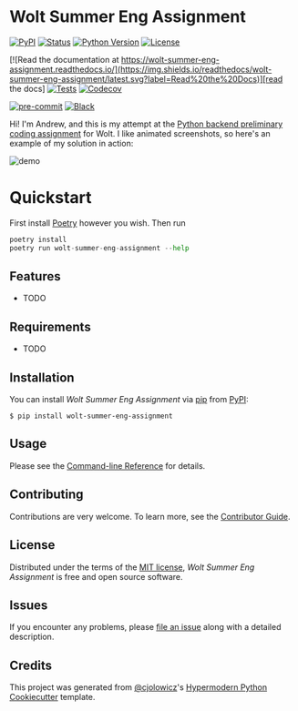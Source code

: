 # Wolt Summer Eng Assignment

[![PyPI](https://img.shields.io/pypi/v/wolt-summer-eng-assignment.svg)][pypi_]
[![Status](https://img.shields.io/pypi/status/wolt-summer-eng-assignment.svg)][status]
[![Python Version](https://img.shields.io/pypi/pyversions/wolt-summer-eng-assignment)][python version]
[![License](https://img.shields.io/pypi/l/wolt-summer-eng-assignment)][license]

[![Read the documentation at https://wolt-summer-eng-assignment.readthedocs.io/](https://img.shields.io/readthedocs/wolt-summer-eng-assignment/latest.svg?label=Read%20the%20Docs)][read the docs]
[![Tests](https://github.com/hiAndrewQuinn/wolt-summer-eng-assignment/workflows/Tests/badge.svg)][tests]
[![Codecov](https://codecov.io/gh/hiAndrewQuinn/wolt-summer-eng-assignment/branch/main/graph/badge.svg)][codecov]

[![pre-commit](https://img.shields.io/badge/pre--commit-enabled-brightgreen?logo=pre-commit&logoColor=white)][pre-commit]
[![Black](https://img.shields.io/badge/code%20style-black-000000.svg)][black]

[pypi_]: https://pypi.org/project/wolt-summer-eng-assignment/
[status]: https://pypi.org/project/wolt-summer-eng-assignment/
[python version]: https://pypi.org/project/wolt-summer-eng-assignment
[read the docs]: https://wolt-summer-eng-assignment.readthedocs.io/
[tests]: https://github.com/hiAndrewQuinn/wolt-summer-eng-assignment/actions?workflow=Tests
[codecov]: https://app.codecov.io/gh/hiAndrewQuinn/wolt-summer-eng-assignment
[pre-commit]: https://github.com/pre-commit/pre-commit
[black]: https://github.com/psf/black

Hi! I'm Andrew, and this is my attempt at the [Python backend preliminary coding assignment](https://github.com/woltapp/engineering-summer-intern-2023) for Wolt. I like animated screenshots, so here's an example of my solution in action:

![demo](https://user-images.githubusercontent.com/53230903/216786616-c4c7be95-0f5d-4ea2-8ef8-aad03fc6a60b.svg)


# Quickstart

First install [Poetry](https://python-poetry.org/docs/) however you wish. Then run

```python
poetry install
poetry run wolt-summer-eng-assignment --help
```

## Features

- TODO

## Requirements

- TODO

## Installation

You can install _Wolt Summer Eng Assignment_ via [pip] from [PyPI]:

```console
$ pip install wolt-summer-eng-assignment
```

## Usage

Please see the [Command-line Reference] for details.

## Contributing

Contributions are very welcome.
To learn more, see the [Contributor Guide].

## License

Distributed under the terms of the [MIT license][license],
_Wolt Summer Eng Assignment_ is free and open source software.

## Issues

If you encounter any problems,
please [file an issue] along with a detailed description.

## Credits

This project was generated from [@cjolowicz]'s [Hypermodern Python Cookiecutter] template.

[@cjolowicz]: https://github.com/cjolowicz
[pypi]: https://pypi.org/
[hypermodern python cookiecutter]: https://github.com/cjolowicz/cookiecutter-hypermodern-python
[file an issue]: https://github.com/hiAndrewQuinn/wolt-summer-eng-assignment/issues
[pip]: https://pip.pypa.io/

<!-- github-only -->

[license]: https://github.com/hiAndrewQuinn/wolt-summer-eng-assignment/blob/main/LICENSE
[contributor guide]: https://github.com/hiAndrewQuinn/wolt-summer-eng-assignment/blob/main/CONTRIBUTING.md
[command-line reference]: https://wolt-summer-eng-assignment.readthedocs.io/en/latest/usage.html
